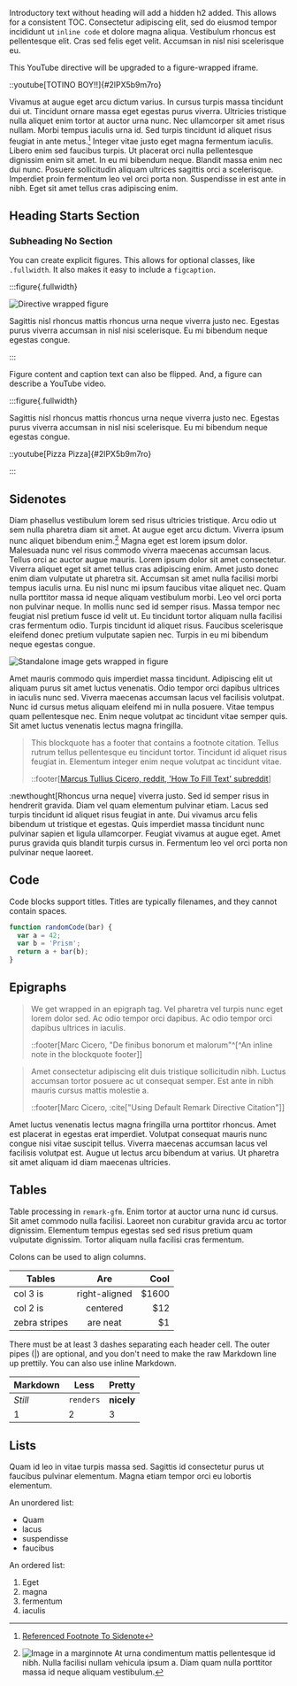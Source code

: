 Introductory text without heading will add a hidden h2 added. This allows for a
consistent TOC. Consectetur adipiscing elit, sed do eiusmod tempor incididunt
ut `inline code` et dolore magna aliqua. Vestibulum rhoncus est pellentesque
elit. Cras sed felis eget velit. Accumsan in nisl nisi scelerisque eu.

This YouTube directive will be upgraded to a figure-wrapped iframe.

::youtube[TOTINO BOY!!]{#2lPX5b9m7ro}

Vivamus at augue eget arcu dictum varius. In cursus turpis massa tincidunt dui
ut. Tincidunt ornare massa eget egestas purus viverra. Ultricies tristique
nulla aliquet enim tortor at auctor urna nunc. Nec ullamcorper sit amet risus
nullam. Morbi tempus iaculis urna id. Sed turpis tincidunt id aliquet risus
feugiat in ante metus.[^1] Integer vitae justo eget magna fermentum iaculis.
Libero enim sed faucibus turpis. Ut placerat orci nulla pellentesque dignissim
enim sit amet. In eu mi bibendum neque. Blandit massa enim nec dui nunc.
Posuere sollicitudin aliquam ultrices sagittis orci a scelerisque. Imperdiet
proin fermentum leo vel orci porta non. Suspendisse in est ante in nibh. Eget
sit amet tellus cras adipiscing enim.

[^1]: [Referenced Footnote To Sidenote](https://www.google.com)

## Heading Starts Section

### Subheading No Section

You can create explicit figures. This allows for optional classes, like
`.fullwidth`. It also makes it easy to include a `figcaption`.

:::figure{.fullwidth}

![Directive wrapped figure](https://picsum.photos/200/300)

Sagittis nisl rhoncus mattis rhoncus urna neque viverra justo nec. Egestas
purus viverra accumsan in nisl nisi scelerisque. Eu mi bibendum neque egestas
congue.

:::

Figure content and caption text can also be flipped. And, a figure can describe
a YouTube video.

:::figure{.fullwidth}

Sagittis nisl rhoncus mattis rhoncus urna neque viverra justo nec. Egestas
purus viverra accumsan in nisl nisi scelerisque. Eu mi bibendum neque egestas
congue.

::youtube[Pizza Pizza]{#2lPX5b9m7ro}

:::

## Sidenotes

Diam phasellus vestibulum lorem sed risus ultricies tristique. Arcu odio ut sem
nulla pharetra diam sit amet. At augue eget arcu dictum. Viverra ipsum nunc
aliquet bibendum enim.[^margin] Magna eget est lorem ipsum dolor. Malesuada nunc vel
risus commodo viverra maecenas accumsan lacus. Tellus orci ac auctor augue
mauris. Lorem ipsum dolor sit amet consectetur. Viverra aliquet eget sit amet
tellus cras adipiscing enim. Amet justo donec enim diam vulputate ut pharetra
sit. Accumsan sit amet nulla facilisi morbi tempus iaculis urna. Eu nisl nunc
mi ipsum faucibus vitae aliquet nec. Quam nulla porttitor massa id neque
aliquam vestibulum morbi. Leo vel orci porta non pulvinar neque. In mollis
nunc sed id semper risus. Massa tempor nec feugiat nisl pretium fusce id velit
ut. Eu tincidunt tortor aliquam nulla facilisi cras fermentum odio. Turpis
tincidunt id aliquet risus. Faucibus scelerisque eleifend donec pretium
vulputate sapien nec. Turpis in eu mi bibendum neque egestas congue.

[^margin]:
    ![Image in a marginnote](./local-image.png) At urna condimentum mattis
    pellentesque id nibh. Nulla facilisi nullam vehicula ipsum a. Diam quam
    nulla porttitor massa id neque aliquam vestibulum.

![Standalone image gets wrapped in figure](./local-image.png)

Amet mauris commodo quis imperdiet massa tincidunt. Adipiscing elit ut aliquam
purus sit amet luctus venenatis. Odio tempor orci dapibus ultrices in iaculis
nunc sed. Viverra maecenas accumsan lacus vel facilisis volutpat. Nunc id
cursus metus aliquam eleifend mi in nulla posuere. Vitae tempus quam
pellentesque nec. Enim neque volutpat ac tincidunt vitae semper quis.
Sit amet luctus venenatis lectus magna fringilla.

> This blockquote has a footer that contains a footnote citation. Tellus rutrum
> tellus pellentesque eu tincidunt tortor. Tincidunt id aliquet risus feugiat
> in. Elementum integer enim neque volutpat ac tincidunt vitae.
>
> ::footer[[Marcus Tullius Cicero, reddit, 'How To Fill Text' subreddit][quote-cite]]

[quote-cite]: https://www.reddit.com/r/AskHistorians/comments/1l2jge/how_significant_was_cicero_in_the_events_that_led/

:newthought[Rhoncus urna neque] viverra justo. Sed id semper risus in hendrerit
gravida. Diam vel quam elementum pulvinar etiam. Lacus sed turpis tincidunt id
aliquet risus feugiat in ante. Dui vivamus arcu felis bibendum ut tristique et
egestas. Quis imperdiet massa tincidunt nunc pulvinar sapien et ligula
ullamcorper. Feugiat vivamus at augue eget. Amet purus gravida quis blandit
turpis cursus in. Fermentum leo vel orci porta non pulvinar neque laoreet.

## Code

Code blocks support titles. Titles are typically filenames, and they cannot
contain spaces.

```js:foo.js
function randomCode(bar) {
  var a = 42;
  var b = 'Prism';
  return a + bar(b);
}
```

## Epigraphs

> We get wrapped in an epigraph tag. Vel pharetra vel turpis nunc eget lorem
> dolor sed. Ac odio tempor orci dapibus. Ac odio tempor orci dapibus ultrices
> in iaculis.
>
> ::footer[Marc Cicero, "De finibus bonorum et malorum"^[^An inline note in the blockquote footer]]

> Amet consectetur adipiscing elit duis tristique sollicitudin nibh. Luctus
> accumsan tortor posuere ac ut consequat semper. Est ante in nibh mauris
> cursus mattis molestie a.
>
> ::footer[Marc Cicero, :cite["Using Default Remark Directive Citation"]]

Amet luctus venenatis lectus magna fringilla urna porttitor rhoncus. Amet est
placerat in egestas erat imperdiet. Volutpat consequat mauris nunc congue nisi
vitae suscipit tellus. Viverra maecenas accumsan lacus vel facilisis volutpat
est. Augue ut lectus arcu bibendum at varius. Ut pharetra sit amet aliquam id
diam maecenas ultricies.

## Tables

Table processing in `remark-gfm`. Enim tortor at auctor urna nunc id cursus.
Sit amet commodo nulla facilisi. Laoreet non curabitur gravida arcu ac tortor
dignissim. Elementum tempus egestas sed sed risus pretium quam vulputate
dignissim. Tortor aliquam nulla facilisi cras fermentum.

Colons can be used to align columns.

| Tables        |      Are      |   Cool |
| ------------- | :-----------: | -----: |
| col 3 is      | right-aligned | \$1600 |
| col 2 is      |   centered    |   \$12 |
| zebra stripes |   are neat    |    \$1 |

There must be at least 3 dashes separating each header cell. The outer pipes (|)
are optional, and you don't need to make the raw Markdown line up prettily. You
can also use inline Markdown.

| Markdown | Less      | Pretty     |
| -------- | --------- | ---------- |
| _Still_  | `renders` | **nicely** |
| 1        | 2         | 3          |

## Lists

Quam id leo in vitae turpis massa sed. Sagittis id consectetur purus ut
faucibus pulvinar elementum. Magna etiam tempor orci eu lobortis elementum.

An unordered list:

- Quam
- lacus
- suspendisse
- faucibus

An ordered list:

1. Eget
2. magna
3. fermentum
4. iaculis
